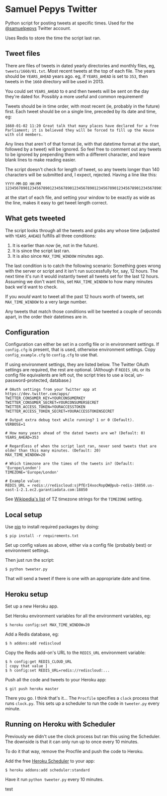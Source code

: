 # Samuel Pepys Twitter

Python script for posting tweets at specific times. Used for the [@samuelpepys](http://twitter.com/samuelpepys) Twitter account.

Uses Redis to store the time the script last ran.


## Tweet files

There are files of tweets in dated yearly directories and monthly files, eg, `tweets/1660/01.txt`. Most recent tweets at the top of each file. The years should be `YEARS_AHEAD` years ago. eg, if `YEARS_AHEAD` is set to `353`, then tweets in the `1660` directory will be used in 2013.

You could set `YEARS_AHEAD` to `0` and then tweets will be sent on the day they're dated for. Possibly a more useful and common requirement!

Tweets should be in time order, with most recent (ie, probably in the future) first. Each tweet should be on a single line, preceded by its date and time, eg:

    1660-01-02 11:20 Great talk that many places have declared for a free Parliament; it is believed they will be forced to fill up the House with old members. 

Any lines that aren't of that format (ie, with that datetime format at the start, followed by a tweet) will be ignored. So feel free to comment out any tweets to be ignored by prepending them with a different character, and leave blank lines to make reading easier.

The script doesn't check for length of tweet, so any tweets longer than 140 characters will be submitted and, I expect, rejected. Having a line like this:

    YYYY-MM-DD HH:MM 12345678901234567890123456789012345678901234567890123456789012345678901234567890123456789012345678901234567890123456789012345678901234567890

at the start of each file, and setting your window to be exactly as wide as the line, makes it easy to get tweet length correct.


## What gets tweeted

The script looks through all the tweets and grabs any whose time (adjusted with `YEARS_AHEAD`) fulfills all three conditions:

1. It is earlier than *now* (ie, not in the future).
2. It is since the script last ran.
3. It is also since `MAX_TIME_WINDOW` minutes ago.

The last condition is to catch the following scenario: Something goes wrong with the server or script and it isn't run successfully for, say, 12 hours. The next time it's run it would instantly tweet all tweets set for the last 12 hours. Assuming we don't want this, set `MAX_TIME_WINDOW` to how many minutes back we'd want to check.

If you *would* want to tweet all the past 12 hours worth of tweets, set `MAX_TIME_WINDOW` to a very large number.

Any tweets that match those conditions will be tweeted a couple of seconds apart, in the order their datetimes are in.


## Configuration 

Configuration can either be set in a config file or in environment settings. If `config.cfg` is present, that is used, otherwise environment settings. Copy `config_example.cfg` to `config.cfg` to use that.

If using environment settings, they are listed below. The Twitter OAuth settings are required, the rest are optional. (Although if `REDIS_URL` or its config file equivalents are left out, the script tries to use a local, un-password-protected, database.)

    # OAuth settings from your Twitter app at https://dev.twitter.com/apps/
    TWITTER_CONSUMER_KEY=YOURCONSUMERKEY
    TWITTER_CONSUMER_SECRET=YOURCONSUMERSECRET
    TWITTER_ACCESS_TOKEN=YOURACCESSTOKEN
    TWITTER_ACCESS_TOKEN_SECRET=YOURACCESSTOKENSECRET

    # Output extra debug text while running? 1 or 0 (Default).
    VERBOSE=1

    # How many years ahead of the dated tweets are we? (Default: 0)
    YEARS_AHEAD=353

    # Regardless of when the script last ran, never send tweets that are older than this many minutes. (Default: 20)
    MAX_TIME_WINDOW=20

    # Which timezone are the times of the tweets in? (Default: 'Europe/London')
    TIMEZONE='Europe/London'

	# Example value:
	REDIS_URL = redis://rediscloud:sjPfErI4xocRopQW@pub-redis-18850.us-east-1-2.1.ec2.garantiadata.com:18850

See [Wikipedia's list](http://en.wikipedia.org/wiki/List_of_tz_database_time_zones) of TZ timezone strings for the `TIMEZONE` setting.


## Local setup

Use [pip](http://www.pip-installer.org/) to install required packages by doing:

    $ pip install -r requirements.txt

Set up config values as above, either via a config file (probably best) or environment settings.

Then just run the script:

    $ python tweeter.py

That will send a tweet if there is one with an appropriate date and time.


## Heroku setup

Set up a new Heroku app.

Set Heroku environment variables for all the environment variables, eg:

    $ heroku config:set MAX_TIME_WINDOW=20

Add a Redis database, eg:

	$ h addons:add rediscloud

Copy the Redis add-on's URL to the `REDIS_URL` environment variable:

	$ h config:get REDIS_CLOUD_URL
	[ copy that value ]
	$ h config:set REDIS_URL=redis://rediscloud:...

Push all the code  and tweets to your Heroku app:

    $ git push heroku master

There you go. I think that's it... The `Procfile` specifies a `clock` process
that runs `clock.py`. This sets up a scheduler to run the code in `tweeter.py`
every minute.


## Running on Heroku with Scheduler

Previously we didn't use the clock process but ran this using the Scheduler. The downside is that it can only run up to once every 10 minutes. 

To do it that way, remove the Procfile and push the code to Heroku.

Add the free [Heroku Scheduler](https://addons.heroku.com/scheduler) to your app:

    $ heroku addons:add scheduler:standard

Have it run `python tweeter.py` every 10 minutes.

test
